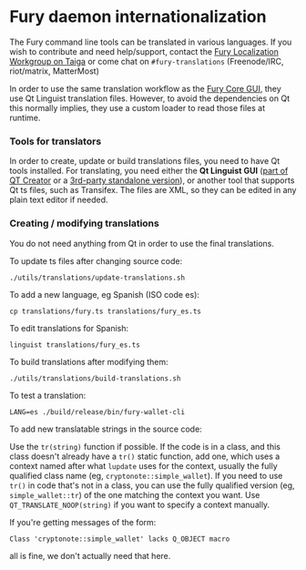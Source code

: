 Fury daemon internationalization
==================================

The Fury command line tools can be translated in various languages. If you wish to contribute and need help/support, contact the [Fury Localization Workgroup on Taiga](https://taiga.getfury.org/project/erciccione-fury-localization/) or come chat on `#fury-translations` (Freenode/IRC, riot/matrix, MatterMost)

In order to use the same translation workflow as the [Fury Core GUI](https://github.com/fury-project/fury-core), they use Qt Linguist translation files.  However, to avoid the dependencies on Qt this normally implies, they use a custom loader to read those files at runtime.

### Tools for translators

In order to create, update or build translations files, you need to have Qt tools installed. For translating, you need either the **Qt Linguist GUI** ([part of QT Creator](https://www.qt.io/download-open-source/#allDownloadsDiv-9) or a [3rd-party standalone version](https://github.com/lelegard/qtlinguist-installers/releases)), or another tool that supports Qt ts files, such as Transifex.  The files are XML, so they can be edited in any plain text editor if needed.

### Creating / modifying translations

You do not need anything from Qt in order to use the final translations.

To update ts files after changing source code:

    ./utils/translations/update-translations.sh

To add a new language, eg Spanish (ISO code es):

    cp translations/fury.ts translations/fury_es.ts

To edit translations for Spanish:

    linguist translations/fury_es.ts

To build translations after modifying them:

    ./utils/translations/build-translations.sh

To test a translation:

    LANG=es ./build/release/bin/fury-wallet-cli

To add new translatable strings in the source code:

Use the `tr(string)` function if possible. If the code is in a class, and this class doesn't already have a `tr()` static function, add one, which uses a context named after what `lupdate` uses for the context, usually the fully qualified class name (eg, `cryptonote::simple_wallet`).  If you need to use `tr()` in code that's not in a class, you can use the fully qualified version (eg, `simple_wallet::tr`) of the one matching the context you want. Use `QT_TRANSLATE_NOOP(string)` if you want to specify a context manually.

If you're getting messages of the form:

    Class 'cryptonote::simple_wallet' lacks Q_OBJECT macro

all is fine, we don't actually need that here.
